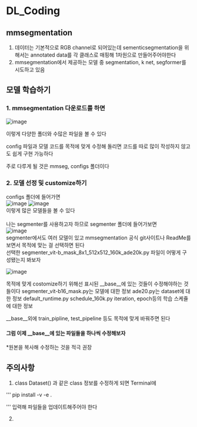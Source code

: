 # DL_Coding


## mmsegmentation

1. 데이터는 기본적으로 RGB channel로 되어있는데 sementicsegmentation을 위해서는 annotated data를 각 클래스로 매핑해 1차원으로 만들어주어야한다
2. mmsegmentation에서 제공하는 모델 중 segmentation, k net, segformer를 시도하고 있음


## 모델 학습하기
### 1. mmsegmentation 다운로드를 하면 </br>
![image](https://user-images.githubusercontent.com/61492320/185517019-454aa0db-e3ca-473d-abd6-5fe99b3a2395.png)</br>

이렇게 다양한 폴더와 수많은 파일을 볼 수 있다</br>

config 파일과 모델 코드를 목적에 맞게 수정해 돌리면 코드를 따로 많이 작성하지 않고도 쉽게 구현 가능하다</br>

주로 다루게 될 것은 mmseg, configs 폴더이다</br>


### 2. 모델 선정 및 customize하기</br>
configs 폴더에 들어가면</br>
![image](https://user-images.githubusercontent.com/61492320/185517107-422132c5-4687-4000-b95d-7ca50d785692.png)
![image](https://user-images.githubusercontent.com/61492320/185517120-b3271a3b-db9d-4192-a031-069983a03e87.png)</br>
이렇게 많은 모델들을 볼 수 있다</br>
</br>
나는 segmenter를 사용하고자 하므로 segmenter 폴더에 들어가보면</br>
![image](https://user-images.githubusercontent.com/61492320/185517179-b2db8532-7b1d-4d76-a326-a4c8fa94a805.png)</br>
segmenter에서도 여러 모델이 있고 mmsegmentation 공식 git사이트나 ReadMe를 보면서 목적에 맞는 걸 선택하면 된다</br>
선택한 segmenter_vit-b_mask_8x1_512x512_160k_ade20k.py 파일이 어떻게 구성됐는지 봐보자</br>

![image](https://user-images.githubusercontent.com/61492320/185517522-2949acb4-2f00-41b7-bb05-f7ce839ce49f.png)

목적에 맞게 costomize하기 위해선 표시된 __base__에 있는 것들이 수정해야하는 것들이다
segmenter_vit-b16_mask.py는 모델에 대한 정보
ade20.py는 dataset에 대한 정보
default_runtime.py
schedule_160k.py iteration, epoch등의 학습 스케쥴에 대한 정보

__base__외에 train_pipline, test_pipeline 등도 목적에 맞게 바꿔주면 된다



#### 그럼 이제 __base__에 있는 파일들을 하나씩 수정해보자
*원본을 복사해 수정하는 것을 적극 권장




## 주의사항
1.  class Dataset() 과 같은 class 정보를 수정하게 되면 Terminal에

''' 
pip install -v -e . 

'''
입력해 파일들을 업데이트해주어야 한다

2. 
